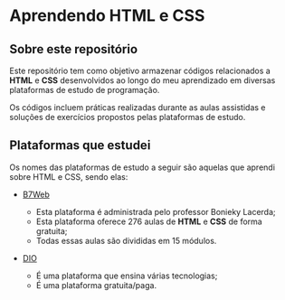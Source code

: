 # Aprendendo HTML e CSS

## Sobre este repositório

Este repositório tem como objetivo armazenar códigos relacionados a **HTML** e **CSS** desenvolvidos ao longo do meu aprendizado em diversas plataformas de estudo de programação.

Os códigos incluem práticas realizadas durante as aulas assistidas e soluções de exercícios propostos pelas plataformas de estudo.

## Plataformas que estudei

Os nomes das plataformas de estudo a seguir são aquelas que aprendi sobre HTML e CSS, sendo elas:

* [B7Web](https://alunos.b7web.com.br/curso/html5-e-css3/o-que-e-html-e-pra-que-serve)
  * Esta plataforma é administrada pelo professor Bonieky Lacerda;
  * Esta plataforma oferece 276 aulas de **HTML** e **CSS** de forma gratuita;
  * Todas essas aulas são divididas em 15 módulos.

* [DIO](https://www.dio.me/)
  * É uma plataforma que ensina várias tecnologias;
  * É uma plataforma gratuita/paga.
